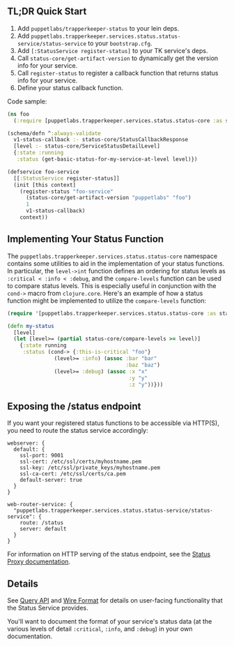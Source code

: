 ## TL;DR Quick Start

1. Add `puppetlabs/trapperkeeper-status` to your lein deps.
2. Add `puppetlabs.trapperkeeper.services.status.status-service/status-service`
   to your `bootstrap.cfg`.
3. Add `[:StatusService register-status]` to your TK service's deps.
4. Call `status-core/get-artifact-version` to dynamically get the
   version info for your service.
5. Call `register-status` to register a callback function that returns
   status info for your service.
6. Define your status callback function.

Code sample:
```clj
(ns foo
  (:require [puppetlabs.trapperkeeper.services.status.status-core :as status-core]))

(schema/defn ^:always-validate
  v1-status-callback :- status-core/StatusCallbackResponse
  [level :- status-core/ServiceStatusDetailLevel]
  {:state :running
   :status (get-basic-status-for-my-service-at-level level)})

(defservice foo-service
  [[:StatusService register-status]]
  (init [this context]
    (register-status "foo-service"
      (status-core/get-artifact-version "puppetlabs" "foo")
      1
      v1-status-callback)
    context))
```

## Implementing Your Status Function

The `puppetlabs.trapperkeeper.services.status.status-core` namespace contains
some utilities to aid in the implementation of your status functions.  In
particular, the `level->int` function defines an ordering for status levels as
`:critical < :info < :debug`, and the `compare-levels` function can be used to 
compare status levels.  This is especially useful in conjunction with the 
`cond->` macro from `clojure.core`.  Here's an example of how a status function 
might be implemented to utilize the `compare-levels` function:
```clj
(require '[puppetlabs.trapperkeeper.services.status.status-core :as status-core])

(defn my-status
  [level]
  (let [level>= (partial status-core/compare-levels >= level)]
    {:state running
     :status (cond-> {:this-is-critical "foo"}
               (level>= :info) (assoc :bar "bar"
                                      :baz "baz")
               (level>= :debug) (assoc :x "x"
                                       :y "y"
                                       :z "y"))}))
```

## Exposing the /status endpoint

If you want your registered status functions to be accessible via HTTP(S),
you need to route the status service accordingly:

```
webserver: {
  default: {
    ssl-port: 9001
    ssl-cert: /etc/ssl/certs/myhostname.pem
    ssl-key: /etc/ssl/private_keys/myhostname.pem
    ssl-ca-cert: /etc/ssl/certs/ca.pem
    default-server: true
  }
}

web-router-service: {
  "puppetlabs.trapperkeeper.services.status.status-service/status-service": {
    route: /status
    server: default
  }
}
```

For information on HTTP serving of the status endpoint, see the [Status Proxy documentation](./status-proxy-service.md).

## Details

See [Query API](./query-api.md) and [Wire Format](./wire-formats.md) for details
 on user-facing functionality that the Status Service provides.

You'll want to document the format of your service's status data (at the various
levels of detail `:critical`, `:info`, and `:debug`) in your own documentation.
